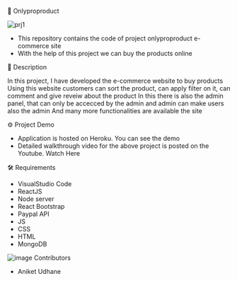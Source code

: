 📂 Onlyproproduct

![prj1](https://user-images.githubusercontent.com/96518558/221943640-cf416ab7-7a80-437b-aabc-d53e1e163e36.png)

- This repository contains the code of project onlyproproduct e-commerce site
- With the help of this project we can buy the products online

📝 Description

In this project, I have developed the e-commerce website to buy products
Using this website customers can sort the product, can apply filter on it,
can comment and give reveiw about the product
In this there is also the admin panel, that can only be accecced by the admin and admin can make users also the admin
And many more functionalities are available the site

⚙️ Project Demo
- Application is hosted on Heroku. You can see the demo
- Detailed walkthrough video for the above project is posted on the Youtube. Watch Here

🛠️ Requirements
- VisualStudio Code
- ReactJS
- Node server
- React Bootstrap
- Paypal API
- JS
- CSS
- HTML
- MongoDB


 ![image](https://user-images.githubusercontent.com/96518558/221946671-572b28f3-3242-4ed9-aeb7-d3b29620ef69.png) Contributors
 - Aniket Udhane
 

